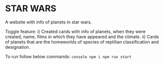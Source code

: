 # STAR WARS

A website with info of planets in star wars.

Toggle feature:
    i)  Created cards with info of planets, when they were created, name, films in which they have appeared and the climate.
    ii) Cards of planets that are the homeworlds of species of reptilian classification and designation.

To run follow below commands:
    ```console
    npm i
    npm run start
    ```

    
